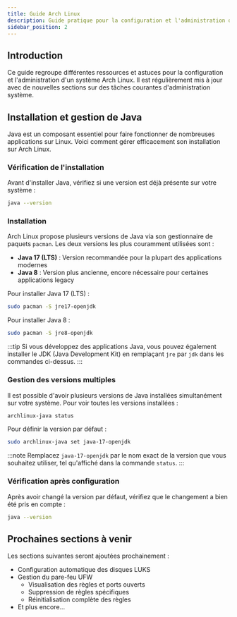```yaml
---
title: Guide Arch Linux
description: Guide pratique pour la configuration et l'administration d'Arch Linux
sidebar_position: 2
---
```


## Introduction

Ce guide regroupe différentes ressources et astuces pour la configuration et l'administration d'un système Arch Linux. Il est régulièrement mis à jour avec de nouvelles sections sur des tâches courantes d'administration système.

## Installation et gestion de Java

Java est un composant essentiel pour faire fonctionner de nombreuses applications sur Linux. Voici comment gérer efficacement son installation sur Arch Linux.

### Vérification de l'installation

Avant d'installer Java, vérifiez si une version est déjà présente sur votre système :

```bash
java --version
```

### Installation

Arch Linux propose plusieurs versions de Java via son gestionnaire de paquets `pacman`. Les deux versions les plus couramment utilisées sont :

- **Java 17 (LTS)** : Version recommandée pour la plupart des applications modernes
- **Java 8** : Version plus ancienne, encore nécessaire pour certaines applications legacy

Pour installer Java 17 (LTS) :
```bash
sudo pacman -S jre17-openjdk
```

Pour installer Java 8 :
```bash
sudo pacman -S jre8-openjdk
```

:::tip
Si vous développez des applications Java, vous pouvez également installer le JDK (Java Development Kit) en remplaçant `jre` par `jdk` dans les commandes ci-dessus.
:::

### Gestion des versions multiples

Il est possible d'avoir plusieurs versions de Java installées simultanément sur votre système. Pour voir toutes les versions installées :

```bash
archlinux-java status
```

Pour définir la version par défaut :
```bash
sudo archlinux-java set java-17-openjdk
```

:::note
Remplacez `java-17-openjdk` par le nom exact de la version que vous souhaitez utiliser, tel qu'affiché dans la commande `status`.
:::

### Vérification après configuration

Après avoir changé la version par défaut, vérifiez que le changement a bien été pris en compte :

```bash
java --version
```

## Prochaines sections à venir

Les sections suivantes seront ajoutées prochainement :

- Configuration automatique des disques LUKS
- Gestion du pare-feu UFW
  - Visualisation des règles et ports ouverts
  - Suppression de règles spécifiques
  - Réinitialisation complète des règles
- Et plus encore...

